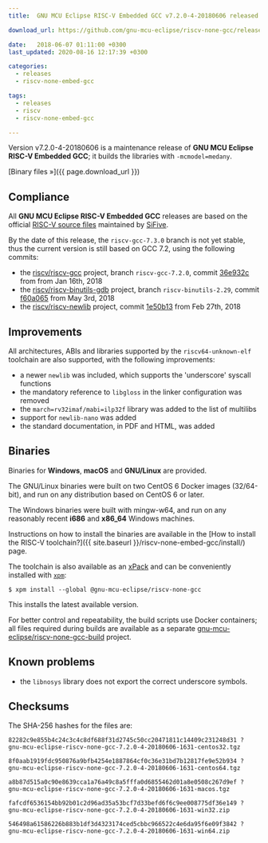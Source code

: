 ```yaml
---
title:  GNU MCU Eclipse RISC-V Embedded GCC v7.2.0-4-20180606 released

download_url: https://github.com/gnu-mcu-eclipse/riscv-none-gcc/releases/tag/v7.2.0-4-20180606/

date:   2018-06-07 01:11:00 +0300
last_updated: 2020-08-16 12:17:39 +0300

categories:
  - releases
  - riscv-none-embed-gcc

tags:
  - releases
  - riscv
  - riscv-none-embed-gcc

---
```


Version v7.2.0-4-20180606 is a maintenance release of **GNU MCU Eclipse 
RISC-V Embedded GCC**; it builds the libraries with `-mcmodel=medany`.

[Binary files »]({{ page.download_url }})

## Compliance

All **GNU MCU Eclipse RISC-V Embedded GCC** releases are based on the 
official [RISC-V source files](https://github.com/riscv/riscv-gcc) 
maintained by [SiFive](https://www.sifive.com).

By the date of this release, the `riscv-gcc-7.3.0` branch is not yet 
stable, thus the current version is still based on GCC 7.2, using the 
following commits:

- the [riscv/riscv-gcc](https://github.com/riscv/riscv-gcc) project, 
branch `riscv-gcc-7.2.0`, commit
[36e932c](https://github.com/gnu-mcu-eclipse/riscv-none-gcc/commit/36e932c683490ddfa5225ad8d842b002a8a74ed4)
from from Jan 16th, 2018
- the [riscv/riscv-binutils-gdb](https://github.com/riscv/riscv-binutils-gdb) 
project, branch `riscv-binutils-2.29`, commit 
[f60a065](https://github.com/gnu-mcu-eclipse/riscv-binutils-gdb/commit/f60a065a25cc54169a34ed351931097a44703a5c)
from May 3rd, 2018
- the [riscv/riscv-newlib](https://github.com/riscv/riscv-newlib) project,
commit [1e50b13](https://github.com/gnu-mcu-eclipse/riscv-newlib/commit/1e50b130fe1514a96eb4dc12f4a661d14f5cf6d4)
from Feb 27th, 2018

## Improvements

All architectures, ABIs and libraries supported by the `riscv64-unknown-elf` 
toolchain are also supported, with the following improvements:

* a newer `newlib` was included, which supports the 'underscore' syscall functions
* the mandatory reference to `libgloss` in the linker configuration was removed
* the `march=rv32imaf/mabi=ilp32f` library was added to the list of multilibs
* support for `newlib-nano` was added
* the standard documentation, in PDF and HTML, was added

## Binaries

Binaries for **Windows**, **macOS** and **GNU/Linux** are provided.

The GNU/Linux binaries were built on two CentOS 6 Docker images (32/64-bit), 
and run on any distribution based on CentOS 6 or later.

The Windows binaries were built with mingw-w64, and run on any reasonably 
recent **i686** and **x86_64** Windows machines.

Instructions on how to install the binaries are available in the 
[How to install the RISC-V toolchain?]({{ site.baseurl }}/riscv-none-embed-gcc/install/) 
page.

The toolchain is also available as an 
[xPack](https://www.npmjs.com/package/@gnu-mcu-eclipse/riscv-none-gcc) 
and can be conveniently installed with 
[`xpm`](https://www.npmjs.com/package/xpm):

```console
$ xpm install --global @gnu-mcu-eclipse/riscv-none-gcc
```

This installs the latest available version.

For better control and repeatability, the build scripts use Docker 
containers; all files required during builds are available as a separate 
[gnu-mcu-eclipse/riscv-none-gcc-build](https://github.com/gnu-mcu-eclipse/riscv-none-gcc-build) 
project. 

## Known problems

* the `libnosys` library does not export the correct underscore symbols.

## Checksums

The SHA-256 hashes for the files are:

```console
82282c9e855b4c24c3c4c8df688f31d2745c50cc20471811c14409c231248d31 ?
gnu-mcu-eclipse-riscv-none-gcc-7.2.0-4-20180606-1631-centos32.tgz

8f0aab1919fdc950876a9bfb4254e1887864cf0c36e31bd7b12817fe9e52b934 ?
gnu-mcu-eclipse-riscv-none-gcc-7.2.0-4-20180606-1631-centos64.tgz

a8b87d515a0c90e8639cca1a76a49c8a5fffa0d6855462d01a8e0508c267d9ef ?
gnu-mcu-eclipse-riscv-none-gcc-7.2.0-4-20180606-1631-macos.tgz

fafcdf6536154bb92b01c2d96ad35a53bcf7d33befd6f6c9ee008775df36e149 ?
gnu-mcu-eclipse-riscv-none-gcc-7.2.0-4-20180606-1631-win32.zip

546498a61586226b883b1df3d4323174ced5cbbc966522c4e6da95f6e09f3842 ?
gnu-mcu-eclipse-riscv-none-gcc-7.2.0-4-20180606-1631-win64.zip
```
